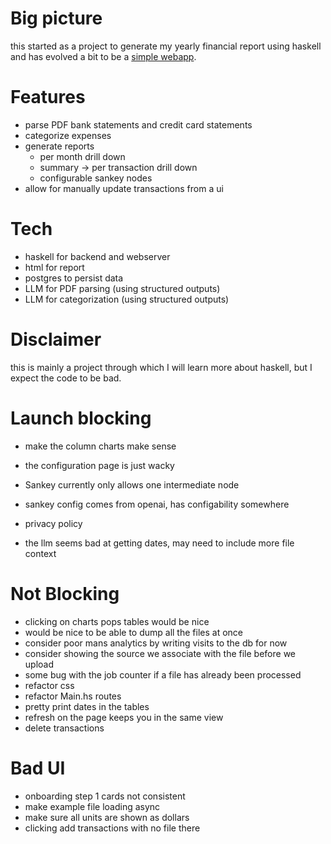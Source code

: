 # Big picture

this started as a project to generate my yearly financial report using haskell
and has evolved a bit to be a [simple webapp](https://myfinancereport.com/).

# Features

- parse PDF bank statements and credit card statements
- categorize expenses
- generate reports
  - per month drill down
  - summary -> per transaction drill down
  - configurable sankey nodes
- allow for manually update transactions from a ui

# Tech

- haskell for backend and webserver
- html for report
- postgres to persist data
- LLM for PDF parsing (using structured outputs)
- LLM for categorization (using structured outputs)

# Disclaimer

this is mainly a project through which I will learn more about haskell, but I expect the code to be bad.

# Launch blocking

- make the column charts make sense

- the configuration page is just wacky

- Sankey currently only allows one intermediate node
- sankey config comes from openai, has configability somewhere

- privacy policy

- the llm seems bad at getting dates, may need to include more file context

# Not Blocking

- clicking on charts pops tables would be nice
- would be nice to be able to dump all the files at once
- consider poor mans analytics by writing visits to the db for now
- consider showing the source we associate with the file before we upload
- some bug with the job counter if a file has already been processed
- refactor css
- refactor Main.hs routes
- pretty print dates in the tables
- refresh on the page keeps you in the same view
- delete transactions

# Bad UI

- onboarding step 1 cards not consistent
- make example file loading async
- make sure all units are shown as dollars
- clicking add transactions with no file there
